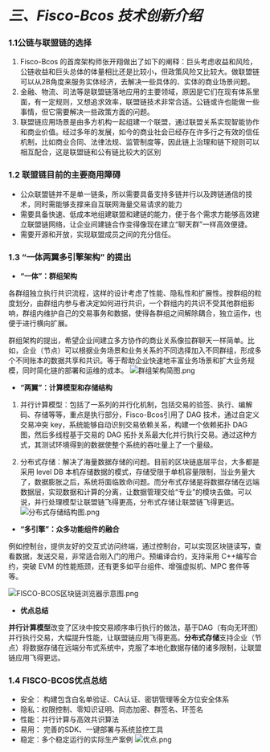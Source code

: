 # *三、Fisco-Bcos 技术创新介绍*
### 1.1公链与联盟链的选择
1. Fisco-Bcos 的首席架构师张开翔做出了如下的阐释：巨头考虑收益和风险，公链收益和巨头总体的体量相比还是比较小，但政策风险又比较大。做联盟链可以从2B角度来服务实体经济，去解决一些具体的、实体的商业场景问题。 
2. 金融、物流、司法等是联盟链落地应用的主要领域，原因是它们在现有体系里面，有一定规则，又想追求效率，联盟链技术非常合适。公链或许也能做一些事情，但它需要解决一些政策方面的问题。
3. 联盟链应用场景是由多方机构一起组建一个联盟，通过联盟关系实现智能协作和商业价值。经过多年的发展，如今的商业社会已经存在许多行之有效的信任机制，比如商业合同、法律法规、监管制度等，因此链上治理和链下规则可以相互配合，这是联盟链和公有链比较大的区别

### 1.2 联盟链目前的主要商用障碍
- 公众联盟链并不是单一链条，所以需要具备支持多链并行以及跨链通信的技术，同时需能够支撑来自互联网海量交易请求的能力  
- 需要具备快速、低成本地组建联盟和建链的能力，便于各个需求方能够高效建立联盟链网络，让企业间建链合作变得像现在建立“聊天群”一样高效便捷。
- 需要开源和开放，实现联盟成员之间的充分信任。
 
### 1.3 “一体两翼多引擎架构”  的提出
- **“一体”：群组架构**  

各群组独立执行共识流程，这样的设计考虑了性能、隐私性和扩展性。按群组的粒度划分，由群组内参与者决定如何进行共识，一个群组内的共识不受其他群组影响，群组内维护自己的交易事务和数据，使得各群组之间解除耦合，独立运作，也便于进行横向扩展。

群组架构的提出，希望企业间建立多方协作的商业关系像拉群聊天一样简单。比如，企业（节点）可以根据业务场景和业务关系的不同选择加入不同群组，形成多个不同账本的数据共享和共识。等于帮助企业快速地丰富业务场景和扩大业务规模，同时简化链的部署和运维的成本。
![群组架构简图.png](https://upload-images.jianshu.io/upload_images/14724693-c34b91d0f536ceea.png?imageMogr2/auto-orient/strip%7CimageView2/2/w/1240)

- **“两翼”：计算模型和存储结构**
1. 并行计算模型：包括了一系列的并行化机制，包括交易的验签、执行、编解码、存储等等，重点是执行部分，Fisco-Bcos引用了 DAG 技术，通过自定义交易冲突 key，系统能够自动识别交易依赖关系，构建一个依赖拓扑 DAG 图，然后多线程基于交易的 DAG 拓扑关系最大化并行执行交易。通过这种方式，其测试环境得到的数据使整个系统的吞吐量上了一个量级。  

2. 分布式存储：解决了海量数据存储的问题。目前的区块链底层平台，大多都是采用 level DB 本机存储数据的模式，存储受限于单机容量限制，当业务量大了，数据膨胀之后，系统将面临致命问题。而分布式存储是将数据存储在远端数据层，实现数据和计算的分离，让数据管理交给“专业”的模块去做。可以说，并行处理模型让联盟链飞得更高，分布式存储让联盟链飞得更远。
![分布式存储结构图.png](https://upload-images.jianshu.io/upload_images/14724693-2ca2e0b98e65ec0d.png?imageMogr2/auto-orient/strip%7CimageView2/2/w/1240)

- **“多引擎”：众多功能组件的融合**  

例如控制台，提供友好的交互式访问终端，通过控制台，可以实现区块链读写，查看数据，发送交易，非常适合刚入门的用户。预编译合约，支持采用 C++编写合约，突破 EVM 的性能瓶颈，还有更多如平台组件、增强虚拟机、MPC 套件等等。

![FISCO-BCOS区块链浏览器示意图.png](https://upload-images.jianshu.io/upload_images/14724693-a2603b97567a6f4e.png?imageMogr2/auto-orient/strip%7CimageView2/2/w/1240)

- **优点总结**  

**并行计算模型**改变了区块中按交易顺序串行执行的做法，基于DAG（有向无环图）并行执行交易，大幅提升性能，让联盟链应用飞得更高。**分布式存储**支持企业（节点）将数据存储在远端分布式系统中，克服了本地化数据存储的诸多限制，让联盟链应用飞得更远。

### 1.4 FISCO-BCOS优点总结
- 安全： 构建包含白名单验证、CA认证、密钥管理等全方位安全体系
- 隐私：权限控制、零知识证明、同态加密、群签名、环签名
- 性能：并行计算与高效共识算法
- 易用： 完善的SDK、一键部署与系统监控工具
- 稳定：多个稳定运行的实际生产案例
![优点.png](https://upload-images.jianshu.io/upload_images/14724693-440159fdc4e202da.png?imageMogr2/auto-orient/strip%7CimageView2/2/w/1240)
